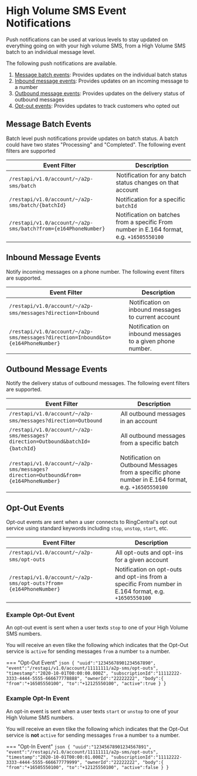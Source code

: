 # High Volume SMS Event Notifications

Push notifications can be used at various levels to stay updated on everything going on with your high volume SMS, from a High Volume SMS batch to an individual message level.

The following push notifications are available.

1. [Message batch events](#message-batch-events): Provides updates on the individual batch status
2. [Inbound message events](#inbound-message-events): Provides updates on an incoming message to a number
3. [Outbound message events](#outbound-message-events): Provides updates on the delivery status of outbound messages
4. [Opt-out events](#opt-out-events): Provides updates to track customers who opted out

## Message Batch Events

Batch level push notifications provide updates on batch status. A batch could have two states "Processing" and "Completed". The following event filters are supported

| Event Filter | Description |
|-|-|
| `/restapi/v1.0/account/~/a2p-sms/batch` | Notification for any batch status changes on that account |
| `/restapi/v1.0/account/~/a2p-sms/batch/{batchId}` | Notification for a specific `batchId` |
| `/restapi/v1.0/account/~/a2p-sms/batch?from={e164PhoneNumber}` | Notification on batches from a specific From number in E.164 format, e.g. `+16505550100` |

## Inbound Message Events

Notify incoming messages on a phone number. The following event filters are supported.

| Event Filter | Description |
|-|-|
| `/restapi/v1.0/account/~/a2p-sms/messages?direction=Inbound` | Notification on inbound messages to current account |
| `/restapi/v1.0/account/~/a2p-sms/messages?direction=Inbound&to={e164PhoneNumber}` | Notification on inbound messages to a given phone number. |

## Outbound Message Events

Notify the delivery status of outbound messages. The following event filters are supported.

| Event Filter | Description |
|-|-|
| `/restapi/v1.0/account/~/a2p-sms/messages?direction=Outbound` | All outbound messages in an account |
| `/restapi/v1.0/account/~/a2p-sms/messages?direction=Outbound&batchId={batchId}` | All outbound messages from a specific batch |
| `/restapi/v1.0/account/~/a2p-sms/messages?direction=Outbound&from={e164PhoneNumber}` | Notification on Outbound Messages from a specific phone number in E.164 format, e.g. `+16505550100` |

## Opt-Out Events

Opt-out events are sent when a user connects to RingCentral's opt out service using standard keywords including `stop`, `unstop`, `start`, etc.

| Event Filter | Description |
|-|-|
| `/restapi/v1.0/account/~/a2p-sms/opt-outs` | All opt-outs and opt-ins for a given account |
| `/restapi/v1.0/account/~/a2p-sms/opt-outs?from={e164PhoneNumber}` | Notification on opt-outs and opt-ins from a specific From number in E.164 format, e.g. `+16505550100` |

### Example Opt-Out Event

An opt-out event is sent when a user texts `stop` to one of your High Volume SMS numbers.

You will receive an even tlike the following which indicates that the Opt-Out service is `active` for sending messages `from` a number `to` a number.

=== "Opt-Out Event"
        ```json
        {
          "uuid":"12345678901234567890",
          "event":"/restapi/v1.0/account/11111111/a2p-sms/opt-outs",
          "timestamp":"2020-10-01T00:00:00.000Z",
          "subscriptionId":"11112222-3333-4444-5555-666677778888",
          "ownerId":"22222222",
          "body":{
            "from":"+16505550100",
            "to":"+12125550100",
            "active":true
          }
        }
        ```

### Example Opt-In Event

An opt-in event is sent when a user texts `start` or `unstop` to one of your High Volume SMS numbers.

You will receive an even tlike the following which indicates that the Opt-Out service is **not** `active` for sending messages `from` a number `to` a number.

=== "Opt-In Event"
        ```json
        {
          "uuid":"12345678901234567891",
          "event":"/restapi/v1.0/account/11111111/a2p-sms/opt-outs",
          "timestamp":"2020-10-01T00:00:01.000Z",
          "subscriptionId":"11112222-3333-4444-5555-666677779999",
          "ownerId":"22222222",
          "body":{
            "from":"+16505550100",
            "to":"+12125550100",
            "active":false
          }
        }
        ```
